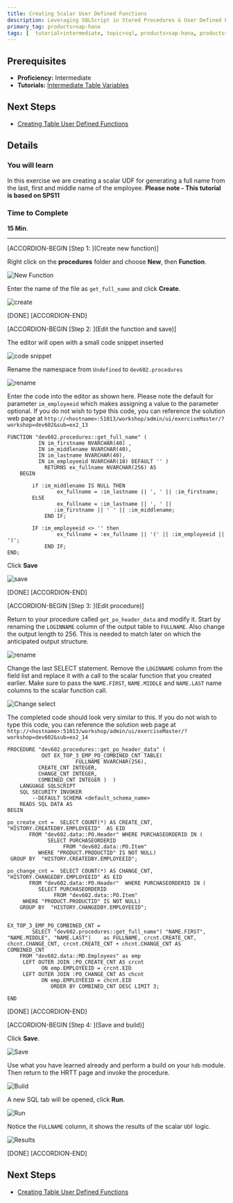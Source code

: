 ```yaml
---
title: Creating Scalar User Defined Functions
description: Leveraging SQLScript in Stored Procedures & User Defined Functions
primary_tag: products>sap-hana
tags: [  tutorial>intermediate, topic>sql, products>sap-hana, products>sap-hana\,-express-edition  ]
---
```

## Prerequisites  
- **Proficiency:** Intermediate
- **Tutorials:**  [Intermediate Table Variables](http://www.sap.com/developer/tutorials/xsa-sqlscript-table-var.html)

## Next Steps
- [Creating Table User Defined Functions](http://www.sap.com/developer/tutorials/xsa-sqlscript-table-user.html)

## Details
### You will learn  
In this exercise we are creating a scalar UDF for generating a full name from the last, first and middle name of the employee.
**Please note - This tutorial is based on SPS11**

### Time to Complete
**15 Min**.

---



[ACCORDION-BEGIN [Step 1: ](Create new function)]

Right click on the **procedures** folder and choose **New**, then **Function**.

![New Function](1.png)

Enter the name of the file as `get_full_name` and click **Create**.

![create](2.png)

[DONE]
[ACCORDION-END]

[ACCORDION-BEGIN [Step 2: ](Edit the function and save)]

The editor will open with a small code snippet inserted

![code snippet](3.png)

Rename the namespace from `Undefined` to `dev602.procedures`

![rename](4.png)

Enter the code into the editor as shown here.  Please note the default for parameter `im_employeeid` which makes assigning a value to the parameter optional. If you do not wish to type this code, you can reference the solution web page at `http://<hostname>:51013/workshop/admin/ui/exerciseMaster/?workshop=dev602&sub=ex2_13`

```
FUNCTION "dev602.procedures::get_full_name" (          IN im_firstname NVARCHAR(40) ,          IN im_middlename NVARCHAR(40),          IN im_lastname NVARCHAR(40),          IN im_employeeid NVARCHAR(10) DEFAULT '' )			RETURNS ex_fullname NVARCHAR(256) AS	BEGIN		if :im_middlename IS NULL THEN 				ex_fullname = :im_lastname || ', ' || :im_firstname;		ELSE 				ex_fullname = :im_lastname || ', ' ||               :im_firstname || ' ' || :im_middlename;			END IF;		IF :im_employeeid <> '' then 				ex_fullname = :ex_fullname || '(' || :im_employeeid || ')';			END IF;END;```

Click **Save**

![save](6.png)

[DONE]
[ACCORDION-END]

[ACCORDION-BEGIN [Step 3: ](Edit procedure)]

Return to your procedure called `get_po_header_data` and modify it. Start by renaming the `LOGINNAME` column of the output table to `FULLNAME`. Also change the output length to 256. This is needed to match later on which the anticipated output structure.

![rename](7.png)


Change the last SELECT statement.  Remove the `LOGINNAME` column from the field list and replace it with a call to the scalar function that you created earlier.  Make sure to pass the `NAME.FIRST`, `NAME.MIDDLE` and `NAME.LAST` name columns to the scalar function call.

![Change select](8.png)

The completed code should look very similar to this. If you do not wish to type this code, you can reference the solution web page at `http://<hostname>:51013/workshop/admin/ui/exerciseMaster/?workshop=dev602&sub=ex2_14`

```
PROCEDURE "dev602.procedures::get_po_header_data" (           OUT EX_TOP_3_EMP_PO_COMBINED_CNT TABLE(                      FULLNAME NVARCHAR(256),		  CREATE_CNT INTEGER,		  CHANGE_CNT INTEGER,		  COMBINED_CNT INTEGER )  ) 	LANGUAGE SQLSCRIPT 	SQL SECURITY INVOKER 		--DEFAULT SCHEMA <default_schema_name> 	READS SQL DATA ASBEGINpo_create_cnt =  SELECT COUNT(*) AS CREATE_CNT, "HISTORY.CREATEDBY.EMPLOYEEID"  AS EID       FROM "dev602.data::PO.Header" WHERE PURCHASEORDERID IN (             SELECT PURCHASEORDERID                  FROM "dev602.data::PO.Item"          WHERE "PRODUCT.PRODUCTID" IS NOT NULL) GROUP BY  "HISTORY.CREATEDBY.EMPLOYEEID";po_change_cnt =  SELECT COUNT(*) AS CHANGE_CNT, "HISTORY.CHANGEDBY.EMPLOYEEID" AS EID       FROM "dev602.data::PO.Header"  WHERE PURCHASEORDERID IN (          SELECT PURCHASEORDERID               FROM "dev602.data::PO.Item"     WHERE "PRODUCT.PRODUCTID" IS NOT NULL)	GROUP BY  "HISTORY.CHANGEDBY.EMPLOYEEID";EX_TOP_3_EMP_PO_COMBINED_CNT =        SELECT "dev602.procedures::get_full_name"( "NAME.FIRST", "NAME.MIDDLE", "NAME.LAST") 	as FULLNAME, crcnt.CREATE_CNT, chcnt.CHANGE_CNT, crcnt.CREATE_CNT + chcnt.CHANGE_CNT AS 	COMBINED_CNT 	FROM "dev602.data::MD.Employees" as emp     LEFT OUTER JOIN :PO_CREATE_CNT AS crcnt           ON emp.EMPLOYEEID = crcnt.EID     LEFT OUTER JOIN :PO_CHANGE_CNT AS chcnt           ON emp.EMPLOYEEID = chcnt.EID              ORDER BY COMBINED_CNT DESC LIMIT 3;END
```

[DONE]
[ACCORDION-END]

[ACCORDION-BEGIN [Step 4: ](Save and build)]

Click **Save**.

![Save](10.png)

Use what you have learned already and perform a build on your `hdb` module. Then return to the HRTT page and invoke the procedure.

![Build](11.png)

A new SQL tab will be opened, click **Run**.

![Run](12.png)

Notice the `FULLNAME` column, it shows the results of the scalar `UDF` logic.

![Results](13.png)

[DONE]
[ACCORDION-END]



## Next Steps
- [Creating Table User Defined Functions](http://www.sap.com/developer/tutorials/xsa-sqlscript-table-user.html)
